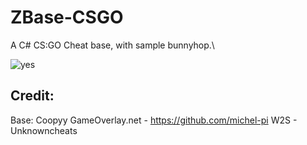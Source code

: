 # ZBase-CSGO
A C# CS:GO Cheat base, with sample bunnyhop.\

![yes](https://i.imgur.com/HGvmcWP.png)

## Credit:
Base: Coopyy
GameOverlay.net - https://github.com/michel-pi
W2S - Unknowncheats

